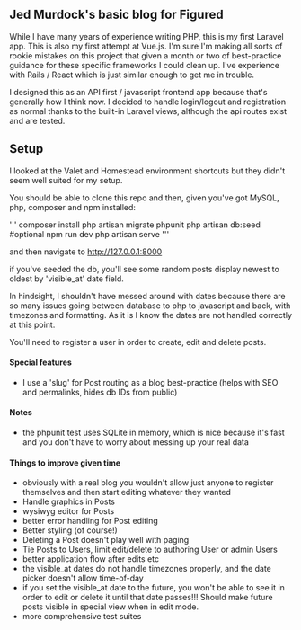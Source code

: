 ## Jed Murdock's basic blog for Figured

While I have many years of experience writing PHP, this is my first Laravel app. This is also my first attempt at Vue.js. I'm sure I'm making all sorts of rookie mistakes on this project that given a month or two of best-practice guidance for these specific frameworks I could clean up. I've experience with Rails / React which is just similar enough to get me in trouble. 

I designed this as an API first / javascript frontend app because that's generally how I think now. I decided to handle login/logout and registration
as normal thanks to the built-in Laravel views, although the api routes exist and are tested.


## Setup

I looked at the Valet and Homestead environment shortcuts but they didn't seem well suited for my setup.

You should be able to clone this repo and then, given you've got MySQL, php, composer and npm installed:

'''
composer install
php artisan migrate
phpunit
php artisan db:seed  #optional
npm run dev
php artisan serve
'''

and then navigate to http://127.0.0.1:8000

if you've seeded the db, you'll see some random posts display newest to oldest by 'visible_at' date field. 

In hindsight, I shouldn't have messed around with dates because there are so many issues going between database to php to javascript and back,
with timezones and formatting. As it is I know the dates are not handled correctly at this point.
 
You'll need to register a user in order to create, edit and delete posts.


#### Special features 
- I use a 'slug' for Post routing as a blog best-practice (helps with SEO and permalinks, hides db IDs from public)


#### Notes
- the phpunit test uses SQLite in memory, which is nice because it's fast and you don't have to worry about messing up your real data


#### Things to improve given time
- obviously with a real blog you wouldn't allow just anyone to register themselves and then start editing whatever they wanted
- Handle graphics in Posts
- wysiwyg editor for Posts
- better error handling for Post editing
- Better styling (of course!)
- Deleting a Post doesn't play well with paging
- Tie Posts to Users, limit edit/delete to authoring User or admin Users
- better application flow after edits etc
- the visible_at dates do not handle timezones properly, and the date picker doesn't allow time-of-day
- if you set the visible_at date to the future, you won't be able to see it in order to edit or delete it until that date passes!!! Should make future posts visible in special view when in edit mode. 
- more comprehensive test suites